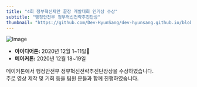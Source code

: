 ```yaml
---
title: "4회 정부혁신제안 끝장 개발대회 인기상 수상"
subtitle: "행정안전부 정부혁신전략추진단상"
thumbnail: "https://github.com/Dev-HyunSang/dev-hyunsang.github.io/blob/master/_works/images/20201219-Ministry%20of%20Public%20Administration-and-Security-Conference.jpg"
---
```


![Image](https://github.com/Dev-HyunSang/dev-hyunsang.github.io/blob/master/_works/images/20201219-Ministry%20of%20Public%20Administration-and-Security-Conference.jpg?raw=true)

- **아이디어톤:** 2020년 12월 1~11일
- **메이커톤:** 2020년 12월 18~19일

메이커톤에서 행정안전부 정부혁신전략추진단장상을 수상하였습니다.  
주로 영상 제작 및 기회 등을 팀원 분들과 함께 진행하였습니다.
